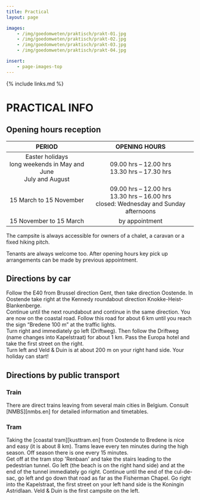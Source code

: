 ```yaml
---
title: Practical
layout: page

images:
    - /img/goedomweten/praktisch/prakt-01.jpg
    - /img/goedomweten/praktisch/prakt-02.jpg
    - /img/goedomweten/praktisch/prakt-03.jpg
    - /img/goedomweten/praktisch/prakt-04.jpg

insert:
    - page-images-top
---
```


{% include links.md %}

# PRACTICAL INFO


## Opening hours reception

PERIOD                         | OPENING HOURS     | 
:------------------------------:|:-----------:|
Easter holidays<br>long weekends in May and June<br>July and August               |09.00 hrs – 12.00 hrs<br>13.30 hrs – 17.30 hrs
15 March to 15 November          |09.00 hrs – 12.00 hrs<br>13.30 hrs – 16.00 hrs<br>closed: Wednesday and Sunday afternoons
15 November to 15 March        |by appointment 


The campsite is always accessible for owners of a chalet, a caravan or a fixed hiking pitch.

Tenants are always welcome too. After opening hours key pick up arrangements can be made by previous appointment.


## Directions by car

Follow the E40 from Brussel direction Gent, then take direction Oostende. In Oostende take right at the Kennedy roundabout direction Knokke-Heist- Blankenberge.<br>
Continue until the next roundabout and continue in the same direction. You are now on the coastal road. Follow this road for about 6 km until you reach the sign “Bredene 100 m” at the traffic lights.<br> 
Turn right and immediately go left (Driftweg). Then follow the Driftweg (name changes into Kapelstraat) for about 1 km. Pass the Europa hotel and take the first street on the right.<br>
Turn left and Veld & Duin is at about 200 m on your right hand side. Your holiday can start!

## Directions by public transport


### Train

There are direct trains leaving from several main cities in Belgium. Consult [NMBS][nmbs.en] for detailed information and timetables.

### Tram

Taking the [coastal tram][kusttram.en] from Oostende to Bredene is nice and easy (it is about 8 km). Trams leave every ten minutes during the high season. Off season there is one every 15 minutes.<br>
Get off at the tram stop 'Renbaan' and take the stairs leading to the pedestrian tunnel. Go left (the beach is on the right hand side) and at the end of the tunnel immediately go right. Continue until the end of the cul-de-sac, go left and go down that road as far as the Fisherman Chapel. Go right into the Kapelstraat, the first street on your left hand side is the Koningin Astridlaan. Veld & Duin is the first campsite on the left.


